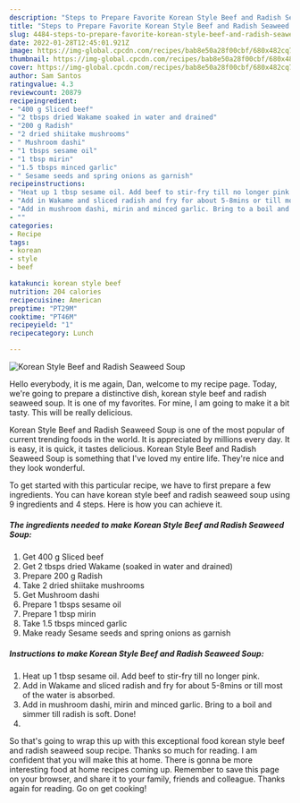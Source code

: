 ```yaml
---
description: "Steps to Prepare Favorite Korean Style Beef and Radish Seaweed Soup"
title: "Steps to Prepare Favorite Korean Style Beef and Radish Seaweed Soup"
slug: 4484-steps-to-prepare-favorite-korean-style-beef-and-radish-seaweed-soup
date: 2022-01-28T12:45:01.921Z
image: https://img-global.cpcdn.com/recipes/bab8e50a28f00cbf/680x482cq70/korean-style-beef-and-radish-seaweed-soup-recipe-main-photo.jpg
thumbnail: https://img-global.cpcdn.com/recipes/bab8e50a28f00cbf/680x482cq70/korean-style-beef-and-radish-seaweed-soup-recipe-main-photo.jpg
cover: https://img-global.cpcdn.com/recipes/bab8e50a28f00cbf/680x482cq70/korean-style-beef-and-radish-seaweed-soup-recipe-main-photo.jpg
author: Sam Santos
ratingvalue: 4.3
reviewcount: 20879
recipeingredient:
- "400 g Sliced beef"
- "2 tbsps dried Wakame soaked in water and drained"
- "200 g Radish"
- "2 dried shiitake mushrooms"
- " Mushroom dashi"
- "1 tbsps sesame oil"
- "1 tbsp mirin"
- "1.5 tbsps minced garlic"
- " Sesame seeds and spring onions as garnish"
recipeinstructions:
- "Heat up 1 tbsp sesame oil. Add beef to stir-fry till no longer pink."
- "Add in Wakame and sliced radish and fry for about 5-8mins or till most of the water is absorbed."
- "Add in mushroom dashi, mirin and minced garlic. Bring to a boil and simmer till radish is soft. Done!"
- ""
categories:
- Recipe
tags:
- korean
- style
- beef

katakunci: korean style beef 
nutrition: 204 calories
recipecuisine: American
preptime: "PT29M"
cooktime: "PT46M"
recipeyield: "1"
recipecategory: Lunch

---
```



![Korean Style Beef and Radish Seaweed Soup](https://img-global.cpcdn.com/recipes/bab8e50a28f00cbf/680x482cq70/korean-style-beef-and-radish-seaweed-soup-recipe-main-photo.jpg)

Hello everybody, it is me again, Dan, welcome to my recipe page. Today, we're going to prepare a distinctive dish, korean style beef and radish seaweed soup. It is one of my favorites. For mine, I am going to make it a bit tasty. This will be really delicious.

Korean Style Beef and Radish Seaweed Soup is one of the most popular of current trending foods in the world. It is appreciated by millions every day. It is easy, it is quick, it tastes delicious. Korean Style Beef and Radish Seaweed Soup is something that I've loved my entire life. They're nice and they look wonderful.




To get started with this particular recipe, we have to first prepare a few ingredients. You can have korean style beef and radish seaweed soup using 9 ingredients and 4 steps. Here is how you can achieve it.

<!--inarticleads1-->

##### The ingredients needed to make Korean Style Beef and Radish Seaweed Soup:

1. Get 400 g Sliced beef
1. Get 2 tbsps dried Wakame (soaked in water and drained)
1. Prepare 200 g Radish
1. Take 2 dried shiitake mushrooms
1. Get  Mushroom dashi
1. Prepare 1 tbsps sesame oil
1. Prepare 1 tbsp mirin
1. Take 1.5 tbsps minced garlic
1. Make ready  Sesame seeds and spring onions as garnish




<!--inarticleads2-->

##### Instructions to make Korean Style Beef and Radish Seaweed Soup:

1. Heat up 1 tbsp sesame oil. Add beef to stir-fry till no longer pink.
1. Add in Wakame and sliced radish and fry for about 5-8mins or till most of the water is absorbed.
1. Add in mushroom dashi, mirin and minced garlic. Bring to a boil and simmer till radish is soft. Done!
1. 




So that's going to wrap this up with this exceptional food korean style beef and radish seaweed soup recipe. Thanks so much for reading. I am confident that you will make this at home. There is gonna be more interesting food at home recipes coming up. Remember to save this page on your browser, and share it to your family, friends and colleague. Thanks again for reading. Go on get cooking!

